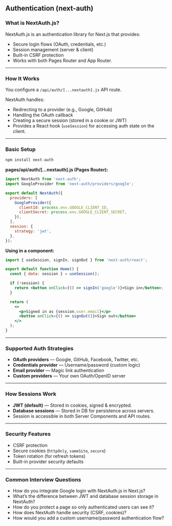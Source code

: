 ## Authentication (next-auth)

### What is NextAuth.js?

NextAuth.js is an authentication library for Next.js that provides:

- Secure login flows (OAuth, credentials, etc.)
- Session management (server & client)
- Built-in CSRF protection
- Works with both Pages Router and App Router.

---

### How It Works

You configure a `/api/auth/[...nextauth].js` API route.

NextAuth handles:

- Redirecting to a provider (e.g., Google, GitHub)
- Handling the OAuth callback
- Creating a secure session (stored in a cookie or JWT)
- Provides a React hook (`useSession`) for accessing auth state on the client.

---

### Basic Setup

```bash
npm install next-auth
```

**pages/api/auth/[...nextauth].js (Pages Router):**

```js
import NextAuth from 'next-auth';
import GoogleProvider from 'next-auth/providers/google';

export default NextAuth({
  providers: [
    GoogleProvider({
      clientId: process.env.GOOGLE_CLIENT_ID,
      clientSecret: process.env.GOOGLE_CLIENT_SECRET,
    }),
  ],
  session: {
    strategy: 'jwt',
  },
});
```

**Using in a component:**

```jsx
import { useSession, signIn, signOut } from 'next-auth/react';

export default function Home() {
  const { data: session } = useSession();

  if (!session) {
    return <button onClick={() => signIn('google')}>Sign in</button>;
  }

  return (
    <>
      <p>Signed in as {session.user.email}</p>
      <button onClick={() => signOut()}>Sign out</button>
    </>
  );
}
```

---

### Supported Auth Strategies

- **OAuth providers** — Google, GitHub, Facebook, Twitter, etc.
- **Credentials provider** — Username/password (custom logic)
- **Email provider** — Magic link authentication
- **Custom providers** — Your own OAuth/OpenID server

---

### How Sessions Work

- **JWT (default)** — Stored in cookies, signed & encrypted.
- **Database sessions** — Stored in DB for persistence across servers.
- Session is accessible in both Server Components and API routes.

---

### Security Features

- CSRF protection
- Secure cookies (`httpOnly`, `sameSite`, `secure`)
- Token rotation (for refresh tokens)
- Built-in provider security defaults

---

### Common Interview Questions

- How do you integrate Google login with NextAuth.js in Next.js?
- What’s the difference between JWT and database session storage in NextAuth?
- How do you protect a page so only authenticated users can see it?
- How does NextAuth handle security (CSRF, cookies)?
- How would you add a custom username/password authentication flow?

